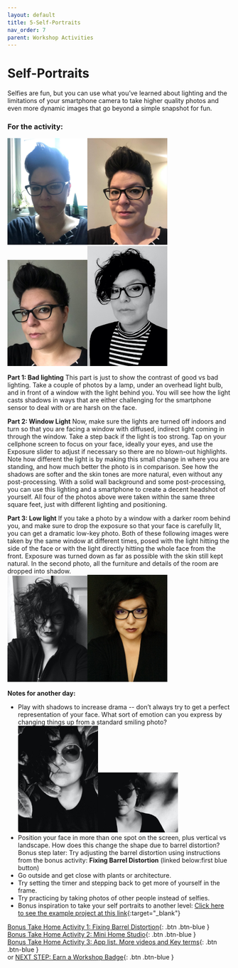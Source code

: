 ```yaml
---
layout: default
title: 5-Self-Portraits
nav_order: 7
parent: Workshop Activities
---
```

# Self-Portraits
Selfies are fun, but you can use what you’ve learned about lighting and the limitations of your smartphone camera to take higher quality photos and even more dynamic images that go beyond a simple snapshot for fun.

### For the activity:
<img src="images//photo-self-01.jpeg" style="width:180px;" alt=selfie example><img src="images//photo-self-02.jpeg" style="width:180px;" alt=selfie example><img src="images//photo-self-04.jpeg" style="width:180px;" alt=selfie example><img src="images//photo-self-03.jpeg" style="width:180px;" alt=selfie example><br>

**Part 1: Bad lighting** This part is just to show the contrast of good vs bad lighting. Take a couple of photos by a lamp, under an overhead light bulb, and in front of a window with the light behind you. You will see how the light casts shadows in ways that are either challenging for the smartphone sensor to deal with or are harsh on the face.

**Part 2: Window Light** Now, make sure the lights are turned off indoors and turn so that you are facing a window with diffused, indirect light coming in through the window. Take a step back if the light is too strong. Tap on your cellphone screen to focus on your face, ideally your eyes, and use the Exposure slider to adjust if necessary so there are no blown-out highlights. Note how different the light is by making this small change in where you are standing, and how much better the photo is in comparison. See how the shadows are softer and the skin tones are more natural, even without any post-processing. With a solid wall background and some post-processing, you can use this lighting and a smartphone to create a decent headshot of yourself. All four of the photos above were taken within the same three square feet, just with different lighting and positioning. 

**Part 3: Low light** If you take a photo by a window with a darker room behind you, and make sure to drop the exposure so that your face is carefully lit, you can get a dramatic low-key photo. Both of these following images were taken by the same window at different times, posed with the light hitting the side of the face or with the light directly hitting the whole face from the front. Exposure was turned down as far as possible with the skin still kept natural. In the second photo, all the furniture and details of the room are dropped into shadow. <br>
<img src="images//photo-self-06.jpeg" style="width:180px;" alt=selfie example><img src="images//photo-self-05.jpeg" style="width:180px;" alt=selfie example>

**Notes for another day:**
- Play with shadows to increase drama -- don’t always try to get a perfect representation of your face. What sort of emotion can you express by changing things up from a standard smiling photo?<img src="images//photo-self-07.jpeg" style="width:180px;" alt=selfie example><img src="images//photo-self-08.jpeg" style="width:180px;" alt=selfie example><br>
- Position your face in more than one spot on the screen, plus vertical vs landscape. How does this change the shape due to barrel distortion? Bonus step later: Try adjusting the barrel distortion using instructions from the bonus activity: **Fixing Barrel Distortion** (linked below:first blue button)
- Go outside and get close with plants or architecture.
- Try setting the timer and stepping back to get more of yourself in the frame.
- Try practicing by taking photos of other people instead of selfies.
- Bonus inspiration to take your self portraits to another level:   [Click here to see the example project at this link](https://www.myclickmagazine.com/selfies-from-above/){:target="_blank"}


[Bonus Take Home Activity 1: Fixing Barrel Distortion](barrel-distortion.html){: .btn .btn-blue }<br>
[Bonus Take Home Activity 2: Mini Home Studio](home-studio.html){: .btn .btn-blue }<br>
[Bonus Take Home Activity 3: App list. More videos and Key terms](more.html){: .btn .btn-blue }<br>
or 
[NEXT STEP: Earn a Workshop Badge](informal-credentials.html){: .btn .btn-blue }
